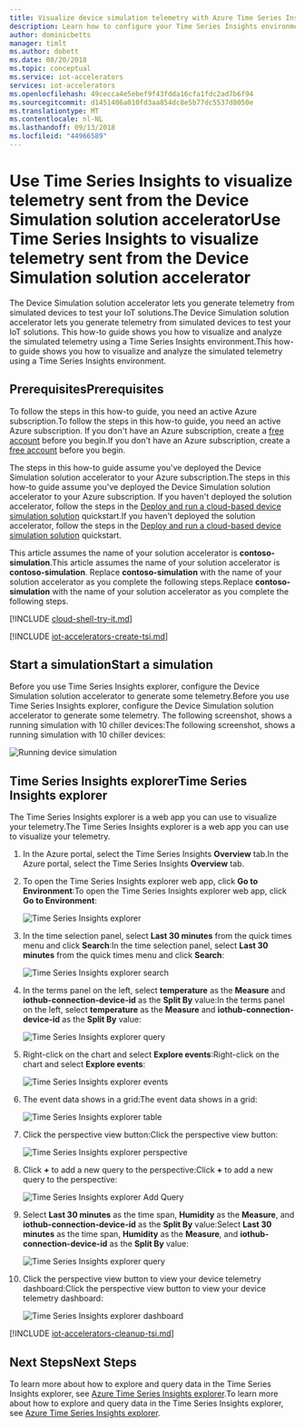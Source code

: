 ```yaml
---
title: Visualize device simulation telemetry with Azure Time Series Insights | Microsoft Docs
description: Learn how to configure your Time Series Insights environment to explore and analyze telemetry generated by the Device Simulation solution accelerator.
author: dominicbetts
manager: timlt
ms.author: dobett
ms.date: 08/20/2018
ms.topic: conceptual
ms.service: iot-accelerators
services: iot-accelerators
ms.openlocfilehash: 49cecca4e5ebef9f43fdda16cfa1fdc2ad7b6f94
ms.sourcegitcommit: d1451406a010fd3aa854dc8e5b77dc5537d8050e
ms.translationtype: MT
ms.contentlocale: nl-NL
ms.lasthandoff: 09/13/2018
ms.locfileid: "44966589"
---
```

# <a name="use-time-series-insights-to-visualize-telemetry-sent-from-the-device-simulation-solution-accelerator"></a><span data-ttu-id="0c872-103">Use Time Series Insights to visualize telemetry sent from the Device Simulation solution accelerator</span><span class="sxs-lookup"><span data-stu-id="0c872-103">Use Time Series Insights to visualize telemetry sent from the Device Simulation solution accelerator</span></span>

<span data-ttu-id="0c872-104">The Device Simulation solution accelerator lets you generate telemetry from simulated devices to test your IoT solutions.</span><span class="sxs-lookup"><span data-stu-id="0c872-104">The Device Simulation solution accelerator lets you generate telemetry from simulated devices to test your IoT solutions.</span></span> <span data-ttu-id="0c872-105">This how-to guide shows you how to visualize and analyze the simulated telemetry using a Time Series Insights environment.</span><span class="sxs-lookup"><span data-stu-id="0c872-105">This how-to guide shows you how to visualize and analyze the simulated telemetry using a Time Series Insights environment.</span></span>

## <a name="prerequisites"></a><span data-ttu-id="0c872-106">Prerequisites</span><span class="sxs-lookup"><span data-stu-id="0c872-106">Prerequisites</span></span>

<span data-ttu-id="0c872-107">To follow the steps in this how-to guide, you need an active Azure subscription.</span><span class="sxs-lookup"><span data-stu-id="0c872-107">To follow the steps in this how-to guide, you need an active Azure subscription.</span></span> <span data-ttu-id="0c872-108">If you don't have an Azure subscription, create a [free account](https://azure.microsoft.com/free/?WT.mc_id=A261C142F) before you begin.</span><span class="sxs-lookup"><span data-stu-id="0c872-108">If you don't have an Azure subscription, create a [free account](https://azure.microsoft.com/free/?WT.mc_id=A261C142F) before you begin.</span></span>

<span data-ttu-id="0c872-109">The steps in this how-to guide assume you've deployed the Device Simulation solution accelerator to your Azure subscription.</span><span class="sxs-lookup"><span data-stu-id="0c872-109">The steps in this how-to guide assume you've deployed the Device Simulation solution accelerator to your Azure subscription.</span></span> <span data-ttu-id="0c872-110">If you haven't deployed the solution accelerator, follow the steps in the [Deploy and run a cloud-based device simulation solution](quickstart-device-simulation-deploy.md) quickstart.</span><span class="sxs-lookup"><span data-stu-id="0c872-110">If you haven't deployed the solution accelerator, follow the steps in the [Deploy and run a cloud-based device simulation solution](quickstart-device-simulation-deploy.md) quickstart.</span></span>

<span data-ttu-id="0c872-111">This article assumes the name of your solution accelerator is **contoso-simulation**.</span><span class="sxs-lookup"><span data-stu-id="0c872-111">This article assumes the name of your solution accelerator is **contoso-simulation**.</span></span> <span data-ttu-id="0c872-112">Replace **contoso-simulation** with the name of your solution accelerator as you complete the following steps.</span><span class="sxs-lookup"><span data-stu-id="0c872-112">Replace **contoso-simulation** with the name of your solution accelerator as you complete the following steps.</span></span>

[!INCLUDE [cloud-shell-try-it.md](../../includes/cloud-shell-try-it.md)]

[!INCLUDE [iot-accelerators-create-tsi.md](../../includes/iot-accelerators-create-tsi.md)]

## <a name="start-a-simulation"></a><span data-ttu-id="0c872-113">Start a simulation</span><span class="sxs-lookup"><span data-stu-id="0c872-113">Start a simulation</span></span>

<span data-ttu-id="0c872-114">Before you use Time Series Insights explorer, configure the Device Simulation solution accelerator to generate some telemetry.</span><span class="sxs-lookup"><span data-stu-id="0c872-114">Before you use Time Series Insights explorer, configure the Device Simulation solution accelerator to generate some telemetry.</span></span> <span data-ttu-id="0c872-115">The following screenshot, shows a running simulation with 10 chiller devices:</span><span class="sxs-lookup"><span data-stu-id="0c872-115">The following screenshot, shows a running simulation with 10 chiller devices:</span></span>

![Running device simulation](./media/iot-accelerators-device-simulation-time-series-insights/running-simulation.png)

## <a name="time-series-insights-explorer"></a><span data-ttu-id="0c872-117">Time Series Insights explorer</span><span class="sxs-lookup"><span data-stu-id="0c872-117">Time Series Insights explorer</span></span>

<span data-ttu-id="0c872-118">The Time Series Insights explorer is a web app you can use to visualize your telemetry.</span><span class="sxs-lookup"><span data-stu-id="0c872-118">The Time Series Insights explorer is a web app you can use to visualize your telemetry.</span></span>

1. <span data-ttu-id="0c872-119">In the Azure portal, select the Time Series Insights **Overview** tab.</span><span class="sxs-lookup"><span data-stu-id="0c872-119">In the Azure portal, select the Time Series Insights **Overview** tab.</span></span>

1. <span data-ttu-id="0c872-120">To open the Time Series Insights explorer web app, click **Go to Environment**:</span><span class="sxs-lookup"><span data-stu-id="0c872-120">To open the Time Series Insights explorer web app, click **Go to Environment**:</span></span>

    ![Time Series Insights explorer](./media/iot-accelerators-device-simulation-time-series-insights/time-series-insights-environment.png)

1. <span data-ttu-id="0c872-122">In the time selection panel, select **Last 30 minutes** from the quick times menu and click **Search**:</span><span class="sxs-lookup"><span data-stu-id="0c872-122">In the time selection panel, select **Last 30 minutes** from the quick times menu and click **Search**:</span></span>

    ![Time Series Insights explorer search](./media/iot-accelerators-device-simulation-time-series-insights/time-series-insights-search-time.png)

1. <span data-ttu-id="0c872-124">In the terms panel on the left, select **temperature** as the **Measure** and **iothub-connection-device-id** as the **Split By** value:</span><span class="sxs-lookup"><span data-stu-id="0c872-124">In the terms panel on the left, select **temperature** as the **Measure** and **iothub-connection-device-id** as the **Split By** value:</span></span>

    ![Time Series Insights explorer query](./media/iot-accelerators-device-simulation-time-series-insights/time-series-insights-query1.png)

1. <span data-ttu-id="0c872-126">Right-click on the chart and select **Explore events**:</span><span class="sxs-lookup"><span data-stu-id="0c872-126">Right-click on the chart and select **Explore events**:</span></span>

    ![Time Series Insights explorer events](./media/iot-accelerators-device-simulation-time-series-insights/time-series-insights-explore-events.png)

1. <span data-ttu-id="0c872-128">The event data shows in a grid:</span><span class="sxs-lookup"><span data-stu-id="0c872-128">The event data shows in a grid:</span></span>

    ![Time Series Insights explorer table](./media/iot-accelerators-device-simulation-time-series-insights/time-series-insights-table.png)

1. <span data-ttu-id="0c872-130">Click the perspective view button:</span><span class="sxs-lookup"><span data-stu-id="0c872-130">Click the perspective view button:</span></span>

    ![Time Series Insights explorer perspective](./media/iot-accelerators-device-simulation-time-series-insights/time-series-insights-explorer-perspective.png)

1. <span data-ttu-id="0c872-132">Click **+** to add a new query to the perspective:</span><span class="sxs-lookup"><span data-stu-id="0c872-132">Click **+** to add a new query to the perspective:</span></span>

    ![Time Series Insights explorer Add Query](./media/iot-accelerators-device-simulation-time-series-insights/time-series-insights-new-query.png)

1. <span data-ttu-id="0c872-134">Select **Last 30 minutes** as the time span, **Humidity** as the **Measure**, and **iothub-connection-device-id** as the **Split By** value:</span><span class="sxs-lookup"><span data-stu-id="0c872-134">Select **Last 30 minutes** as the time span, **Humidity** as the **Measure**, and **iothub-connection-device-id** as the **Split By** value:</span></span>

    ![Time Series Insights explorer query](./media/iot-accelerators-device-simulation-time-series-insights/time-series-insights-query2.png)

1. <span data-ttu-id="0c872-136">Click the perspective view button to view your device telemetry dashboard:</span><span class="sxs-lookup"><span data-stu-id="0c872-136">Click the perspective view button to view your device telemetry dashboard:</span></span>

    ![Time Series Insights explorer dashboard](./media/iot-accelerators-device-simulation-time-series-insights/time-series-insights-dashboard.png)

[!INCLUDE [iot-accelerators-cleanup-tsi.md](../../includes/iot-accelerators-cleanup-tsi.md)]

## <a name="next-steps"></a><span data-ttu-id="0c872-138">Next Steps</span><span class="sxs-lookup"><span data-stu-id="0c872-138">Next Steps</span></span>

<span data-ttu-id="0c872-139">To learn more about how to explore and query data in the Time Series Insights explorer, see [Azure Time Series Insights explorer](../time-series-insights/time-series-insights-explorer.md).</span><span class="sxs-lookup"><span data-stu-id="0c872-139">To learn more about how to explore and query data in the Time Series Insights explorer, see [Azure Time Series Insights explorer](../time-series-insights/time-series-insights-explorer.md).</span></span>
